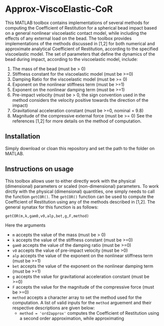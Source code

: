 # Approx-ViscoElastic-CoR
This MATLAB toolbox contains implementations of several methods for computing the Coefficient of Restitution for a spherical bead impact based on a general nonlinear viscoelastic contact model, while including the effects of any external load on the bead. The toolbox provides implementations of the methods discussed in [1,2] for both numerical and approximate analytical Coefficient of Restitution, according to the specified viscoelastic model. The set of parameters that define the dynamics of the bead during impact, according to the viscoelastic model, include:
 1) The mass of the bead (must be > 0)
 2) Stiffness constant for the viscoelastic model (must be >=0)
 3) Damping Ratio for the viscoelastic model (must be >= 0)
 4) Exponent on the nonlinear stiffness term (must be >=1)
 5) Exponent on the nonlinear damping term  (must be >=1)
 6) Pre-impact velocity (must be > 0, the sign convention used in the method considers the velocity positive towards the direction of the impact)
 7) Gravitational acceleration constant (must be >=0, nominal = 9.8)
 8) Magnitude of the compressive external force (must be >= 0)
See the references [1,2] for more details on the method of computation.

## Installation
Simply download or cloan this repository and set the path to the folder on MATLAB.

## Instructions on usage
This toolbox allows user to either directly work with the physical (dimensional) parameters or scaled (non-dimensional) parameters. To work dirctly with the physical (dimensional) quantities, one simply needs to call the function `getCOR()`. The `getCOR()` function can be used to compute the Coefficient of Restitution using any of the methods described in [1,2]. The general synatax for this function is as follows:
```
getCOR(m,k,gam0,v0,alp,bet,g,F,method)
```
Here the arguments 
 - `m` accepts the value of the mass (must be > 0)
 - `k` accepts the value of the stiffness constant (must be >=0)
 - `gam0` accepts the value of the damping ratio (must be >=0)
 - `v0` accepts the value of pre-impact velocity (must be >0)
 - `alp` accepts the value of the exponent on the nonlinear stiffness term (must be >=1)
 - `bet` accepts the value of the exponent on the nonlinear damping term (must be >=1)
 - `g` accepts the value for gravitational acceleration constant (must be >=0)
 - `F` accepts the value for the magnitude of the compressive force (must be >=0)
 - `method` accepts a character array to set the method used for the computation. A list of valid inputs for the `method` arguement and their respective descriptions are given below:
    - `method = 'ord2approx'` computes the Coefficient of Restitution using a second order approximation, while approximating

